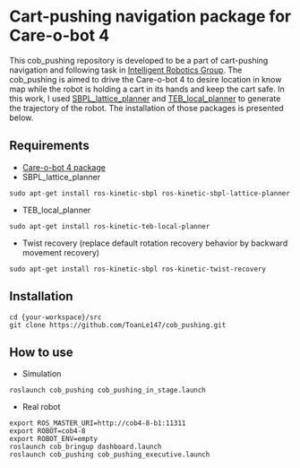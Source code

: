 Cart-pushing navigation package for Care-o-bot 4
================================================

This cob_pushing repository is developed to be a part of cart-pushing navigation and following task in [Intelligent Robotics Group](http://irobotics.aalto.fi). The cob_pushing is aimed to drive the Care-o-bot 4 to desire location in know map while the robot is holding a cart in its hands and keep the cart safe. In this work, I used [SBPL_lattice_planner](http://wiki.ros.org/sbpl_lattice_planner) and [TEB_local_planner](http://wiki.ros.org/teb_local_planner) to generate the trajectory of the robot. The installation of those packages is presented below.

## Requirements
* [Care-o-bot 4 package](http://wiki.ros.org/care-o-bot)
* SBPL_lattice_planner
```terminal
sudo apt-get install ros-kinetic-sbpl ros-kinetic-sbpl-lattice-planner
```
* TEB_local_planner
```terminal
sudo apt-get install ros-kinetic-teb-local-planner
```
* Twist recovery (replace default rotation recovery behavior by backward movement recovery)
```terminal
sudo apt-get install ros-kinetic-sbpl ros-kinetic-twist-recovery
```
## Installation
```terminal
cd {your-workspace}/src
git clone https://github.com/ToanLe147/cob_pushing.git 
```
## How to use
* Simulation
```terminal
roslaunch cob_pushing cob_pushing_in_stage.launch
```
* Real robot
```terminal
export ROS_MASTER_URI=http://cob4-8-b1:11311
export ROBOT=cob4-8
export ROBOT_ENV=empty
roslaunch cob_bringup dashboard.launch
roslaunch cob_pushing cob_pushing_executive.launch
```
